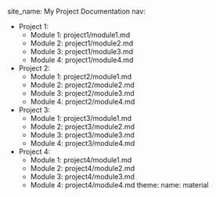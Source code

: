 site_name: My Project Documentation
nav:
  - Project 1:
    - Module 1: project1/module1.md
    - Module 2: project1/module2.md
    - Module 3: project1/module3.md
    - Module 4: project1/module4.md
  - Project 2:
    - Module 1: project2/module1.md
    - Module 2: project2/module2.md
    - Module 3: project2/module3.md
    - Module 4: project2/module4.md
  - Project 3:
    - Module 1: project3/module1.md
    - Module 2: project3/module2.md
    - Module 3: project3/module3.md
    - Module 4: project3/module4.md
  - Project 4:
    - Module 1: project4/module1.md
    - Module 2: project4/module2.md
    - Module 3: project4/module3.md
    - Module 4: project4/module4.md
theme:
  name: material
